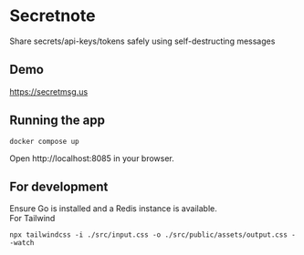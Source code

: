 # Secretnote
Share secrets/api-keys/tokens safely using self-destructing messages

## Demo
https://secretmsg.us

## Running the app  
```
docker compose up
```
Open http://localhost:8085 in your browser.  


## For development
Ensure Go is installed and a Redis instance is available.  
For Tailwind  
```
npx tailwindcss -i ./src/input.css -o ./src/public/assets/output.css --watch
```